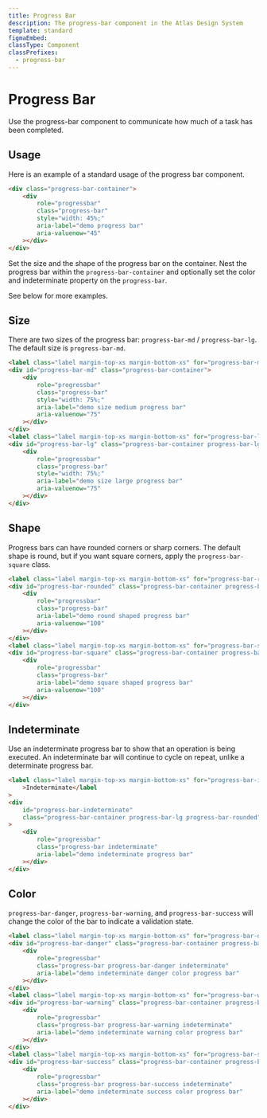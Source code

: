 ```yaml
---
title: Progress Bar
description: The progress-bar component in the Atlas Design System
template: standard
figmaEmbed:
classType: Component
classPrefixes:
  - progress-bar
---
```


# Progress Bar

Use the progress-bar component to communicate how much of a task has been completed.

## Usage

Here is an example of a standard usage of the progress bar component.

```html
<div class="progress-bar-container">
	<div
		role="progressbar"
		class="progress-bar"
		style="width: 45%;"
		aria-label="demo progress bar"
		aria-valuenow="45"
	></div>
</div>
```

Set the size and the shape of the progress bar on the container. Nest the progress bar within the `progress-bar-container` and optionally set the color and indeterminate property on the `progress-bar`.

See below for more examples.

## Size

There are two sizes of the progress bar: `progress-bar-md` / `progress-bar-lg`. The default size is `progress-bar-md`.

```html
<label class="label margin-top-xs margin-bottom-xs" for="progress-bar-md">Medium</label>
<div id="progress-bar-md" class="progress-bar-container">
	<div
		role="progressbar"
		class="progress-bar"
		style="width: 75%;"
		aria-label="demo size medium progress bar"
		aria-valuenow="75"
	></div>
</div>
<label class="label margin-top-xs margin-bottom-xs" for="progress-bar-lg">Large</label>
<div id="progress-bar-lg" class="progress-bar-container progress-bar-lg">
	<div
		role="progressbar"
		class="progress-bar"
		style="width: 75%;"
		aria-label="demo size large progress bar"
		aria-valuenow="75"
	></div>
</div>
```

## Shape

Progress bars can have rounded corners or sharp corners. The default shape is round, but if you want square corners, apply the `progress-bar-square` class.

```html
<label class="label margin-top-xs margin-bottom-xs" for="progress-bar-rounded">Rounded</label>
<div id="progress-bar-rounded" class="progress-bar-container progress-bar-lg">
	<div
		role="progressbar"
		class="progress-bar"
		aria-label="demo round shaped progress bar"
		aria-valuenow="100"
	></div>
</div>
<label class="label margin-top-xs margin-bottom-xs" for="progress-bar-square">Square</label>
<div id="progress-bar-square" class="progress-bar-container progress-bar-lg progress-bar-square">
	<div
		role="progressbar"
		class="progress-bar"
		aria-label="demo square shaped progress bar"
		aria-valuenow="100"
	></div>
</div>
```

## Indeterminate

Use an indeterminate progress bar to show that an operation is being executed. An indeterminate bar will continue to cycle on repeat, unlike a determinate progress bar.

```html
<label class="label margin-top-xs margin-bottom-xs" for="progress-bar-indeterminate"
	>Indeterminate</label
>
<div
	id="progress-bar-indeterminate"
	class="progress-bar-container progress-bar-lg progress-bar-rounded"
>
	<div
		role="progressbar"
		class="progress-bar indeterminate"
		aria-label="demo indeterminate progress bar"
	></div>
</div>
```

## Color

`progress-bar-danger`, `progress-bar-warning`, and `progress-bar-success` will change the color of the bar to indicate a validation state.

```html
<label class="label margin-top-xs margin-bottom-xs" for="progress-bar-danger">Danger</label>
<div id="progress-bar-danger" class="progress-bar-container progress-bar-lg">
	<div
		role="progressbar"
		class="progress-bar progress-bar-danger indeterminate"
		aria-label="demo indeterminate danger color progress bar"
	></div>
</div>
<label class="label margin-top-xs margin-bottom-xs" for="progress-bar-warning">Warning</label>
<div id="progress-bar-warning" class="progress-bar-container progress-bar-lg">
	<div
		role="progressbar"
		class="progress-bar progress-bar-warning indeterminate"
		aria-label="demo indeterminate warning color progress bar"
	></div>
</div>
<label class="label margin-top-xs margin-bottom-xs" for="progress-bar-success">Success</label>
<div id="progress-bar-success" class="progress-bar-container progress-bar-lg">
	<div
		role="progressbar"
		class="progress-bar progress-bar-success indeterminate"
		aria-label="demo indeterminate success color progress bar"
	></div>
</div>
```
